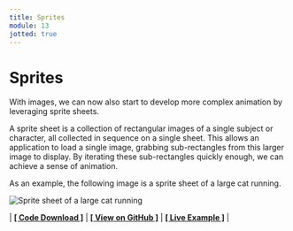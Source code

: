 ```yaml
---
title: Sprites
module: 13
jotted: true
---
```


# Sprites

With images, we can now also start to develop more complex animation by leveraging sprite sheets.

A sprite sheet is a collection of rectangular images of a single subject or character, all collected in sequence on a single sheet. This allows an application to load a single image, grabbing sub-rectangles from this larger image to display. By iterating these sub-rectangles quickly enough, we can achieve a sense of animation.

As an example, the following image is a sprite sheet of a large cat running.

![Sprite sheet of a large cat running](./images/runningcat.png "Sprite sheet of a large cat running")



<div id="jotted-demo-1" class="jotted-theme-stacked" frameheight="600px" ></div>

<script>
    new Jotted(document.querySelector("#jotted-demo-1"), {
    files: [
        {
            type: "js",
            hide: false,
            url:"https://raw.githubusercontent.com/Montana-Media-Arts/120_CreativeCoding/master/lecture_code/13/03_sprites_01/sketch-site.js"
        },
        {
            type: "html",
            hide: true,
            url:"../../../p5_resources/index.html"
        }
    ],
    showBlank: false,
    showResult: true,
    plugins: [
        { name: 'ace', options: { "maxLines": 100 } },
        // { name: 'console', options: { autoClear: true } },
    ]
});
</script>

| [**[ Code Download ]**](https://github.com/Montana-Media-Arts/120_CreativeCoding/raw/master/lecture_code/13/03_sprites_01/03_sprites_01.zip) | [**[ View on GitHub ]**](https://github.com/Montana-Media-Arts/120_CreativeCoding/raw/master/lecture_code/13/03_sprites_01/) | [**[ Live Example ]**](https://montana-media-arts.github.io/120_CreativeCoding/lecture_code/13/03_sprites_01/) |
